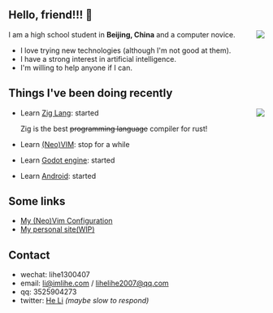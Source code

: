 ## Hello, friend!!! 👋
<!-- ### Stats -->
<a href="#"><img align="right" src="https://github-readme-stats.vercel.app/api?username=lihe07&count_private=true&show_icons=true&theme=radical"></img></a>

I am a high school student in **Beijing, China** and a computer novice.

- I love trying new technologies (although I'm not good at them).
- I have a strong interest in artificial intelligence.
- I'm willing to help anyone if I can.




## Things I've been doing recently
<a href="#"><img align="right" src="https://github-readme-stats.vercel.app/api/top-langs/?username=lihe07&theme=radical&layout=compact"></img></a>


- Learn [Zig Lang](https://ziglang.org/): started
  
  Zig is the best ~~programming language~~ compiler for rust!
- Learn [(Neo)VIM](https://neovim.io/): stop for a while
- Learn [Godot engine](https://godotengine.org/): started
- Learn [Android](https://developer.android.com/): started




## Some links

- [My (Neo)Vim Configuration](https://github.com/lihe07/lihe07/blob/main/init.vim) 
- [My personal site(WIP)](https://www.lihe.dev/)



## Contact

- wechat: lihe1300407
- email:  li@imlihe.com / lihelihe2007@qq.com
- qq: 3525904273
- twitter: [He Li](https://twitter.com/HeLi07784212) *(maybe slow to respond)*
